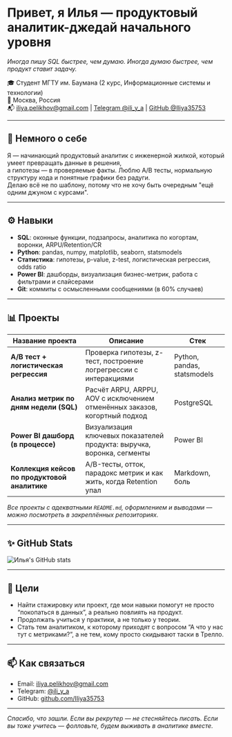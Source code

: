 # Привет, я Илья — продуктовый аналитик-джедай начального уровня

*Иногда пишу SQL быстрее, чем думаю. Иногда думаю быстрее, чем продукт ставит задачу.*

🎓 Студент МГТУ им. Баумана (2 курс, Информационные системы и технологии)  
📍 Москва, Россия  
📬 iliya.pelikhov@gmail.com | [Telegram @ili_y_a](https://t.me/ili_y_a) | [GitHub @Iliya35753](https://github.com/Iliya35753)

---

## 🧠 Немного о себе

Я — начинающий продуктовый аналитик с инженерной жилкой, который умеет превращать данные в решения,  
а гипотезы — в проверяемые факты. Люблю A/B тесты, нормальную структуру кода и понятные графики без радуги.  
Делаю всё не по шаблону, потому что не хочу быть очередным "ещё одним джуном с курсами".

---

## ⚙️ Навыки

- **SQL**: оконные функции, подзапросы, аналитика по когортам, воронки, ARPU/Retention/CR
- **Python**: pandas, numpy, matplotlib, seaborn, statsmodels
- **Статистика**: гипотезы, p-value, z-test, логистическая регрессия, odds ratio
- **Power BI**: дашборды, визуализация бизнес-метрик, работа с фильтрами и слайсерами
- **Git**: коммиты с осмысленными сообщениями (в 60% случаев)

---

## 📊 Проекты

| Название проекта                               | Описание                                                                 | Стек               |
|------------------------------------------------|--------------------------------------------------------------------------|--------------------|
| **A/B тест + логистическая регрессия**         | Проверка гипотезы, z-тест, построение логрегрессии с интеракциями        | Python, pandas, statsmodels |
| **Анализ метрик по дням недели (SQL)**         | Расчёт ARPU, ARPPU, AOV с исключением отменённых заказов, когортный подход | PostgreSQL |
| **Power BI дашборд (в процессе)**              | Визуализация ключевых показателей продукта: выручка, воронка, сегменты   | Power BI           |
| **Коллекция кейсов по продуктовой аналитике**  | A/B-тесты, отток, парадокс метрик и как жить, когда Retention упал       | Markdown, боль      |

*Все проекты с адекватными `README.md`, оформлением и выводами — можно посмотреть в закреплённых репозиториях.*

---

## ✨ GitHub Stats

![Илья's GitHub stats](https://github-readme-stats.vercel.app/api?username=Iliya35753&show_icons=true&theme=radical)

---

## 💬 Цели

- Найти стажировку или проект, где мои навыки помогут не просто “покопаться в данных”, а реально повлиять на продукт.
- Продолжать учиться у практики, а не только у теории.
- Стать тем аналитиком, к которому приходят с вопросом “А что у нас тут с метриками?”, а не тем, кому просто скидывают таски в Трелло.

---

## 📫 Как связаться

- Email: iliya.pelikhov@gmail.com  
- Telegram: [@ili_y_a](https://t.me/ili_y_a)  
- GitHub: [github.com/Iliya35753](https://github.com/Iliya35753)

---

_Спасибо, что зашли. Если вы рекрутер — не стесняйтесь писать. Если вы тоже учитесь — фолловьте, будем выживать в аналитике вместе._
